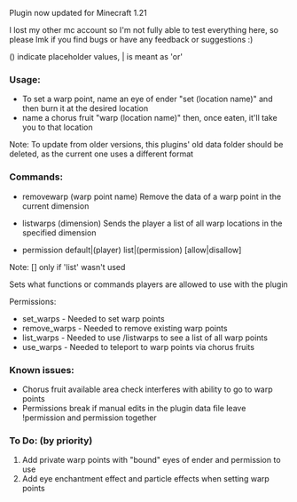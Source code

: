 Plugin now updated for Minecraft 1.21

I lost my other mc account so I'm not fully able to test everything here, so please lmk if you find bugs or have any feedback or suggestions :)

() indicate placeholder values, | is meant as 'or'

### Usage:
- To set a warp point, name an eye of ender "set (location name)" and then burn it at the desired location
- name a chorus fruit "warp (location name)" then, once eaten, it'll take you to that location

Note: To update from older versions, this plugins' old data folder should be deleted, as the current one uses a different format
 
### Commands:

- removewarp (warp point name)
Remove the data of a warp point in the current dimension

- listwarps (dimension)
Sends the player a list of all warp locations in the specified dimension

- permission default|(player) list|(permission) [allow|disallow]

Note: [] only if 'list' wasn't used

Sets what functions or commands players are allowed to use with the plugin

Permissions:
 - set_warps - Needed to set warp points
 - remove_warps - Needed to remove existing warp points
 - list_warps - Needed to use /listwarps to see a list of all warp points
 - use_warps - Needed to teleport to warp points via chorus fruits

### Known issues:
- Chorus fruit available area check interferes with ability to go to warp points
- Permissions break if manual edits in the plugin data file leave !permission and permission together

### To Do: (by priority)

1. Add private warp points with "bound" eyes of ender and permission to use 
2. Add eye enchantment effect and particle effects when setting warp points
